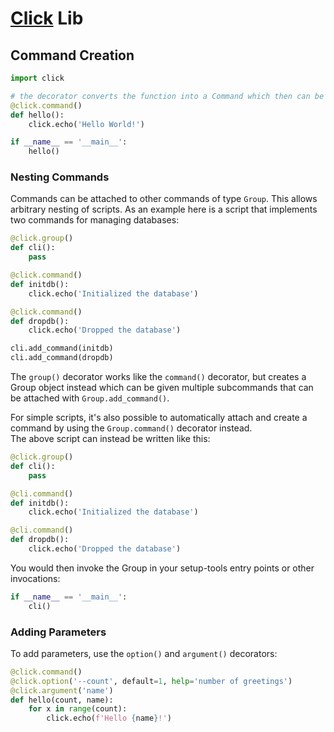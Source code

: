 # [Click](https://click.palletsprojects.com) Lib

## Command Creation

```py
import click

# the decorator converts the function into a Command which then can be invoked
@click.command()
def hello():
    click.echo('Hello World!')

if __name__ == '__main__':
    hello()
```

### Nesting Commands

Commands can be attached to other commands of type `Group`. This allows arbitrary nesting of scripts. As an example here is a script that implements two commands for managing databases:

```py
@click.group()
def cli():
    pass

@click.command()
def initdb():
    click.echo('Initialized the database')

@click.command()
def dropdb():
    click.echo('Dropped the database')

cli.add_command(initdb)
cli.add_command(dropdb)
```

The `group()` decorator works like the `command()` decorator, but creates a Group object instead which can be given multiple subcommands that can be attached with `Group.add_command()`.

For simple scripts, it's also possible to automatically attach and create a command by using the `Group.command()` decorator instead.  
The above script can instead be written like this:

```py
@click.group()
def cli():
    pass

@cli.command()
def initdb():
    click.echo('Initialized the database')

@cli.command()
def dropdb():
    click.echo('Dropped the database')
```

You would then invoke the Group in your setup-tools entry points or other invocations:

```py
if __name__ == '__main__':
    cli()
```

### Adding Parameters

To add parameters, use the `option()` and `argument()` decorators:

```py
@click.command()
@click.option('--count', default=1, help='number of greetings')
@click.argument('name')
def hello(count, name):
    for x in range(count):
        click.echo(f'Hello {name}!')
```
